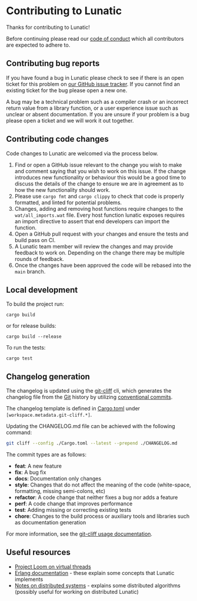 # Contributing to Lunatic

Thanks for contributing to Lunatic!

Before continuing please read our [code of conduct][code-of-conduct] which all
contributors are expected to adhere to.

[code-of-conduct]: https://github.com/lunatic-solutions/lunatic/blob/main/CODE_OF_CONDUCT.md

## Contributing bug reports

If you have found a bug in Lunatic please check to see if there is an open
ticket for this problem on [our GitHub issue tracker][issues]. If you cannot
find an existing ticket for the bug please open a new one.

[issues]: https://github.com/lunatic-lang/lunatic/issues

A bug may be a technical problem such as a compiler crash or an incorrect
return value from a library function, or a user experience issue such as
unclear or absent documentation. If you are unsure if your problem is a bug
please open a ticket and we will work it out together.

## Contributing code changes

Code changes to Lunatic are welcomed via the process below.

1. Find or open a GitHub issue relevant to the change you wish to make and
   comment saying that you wish to work on this issue. If the change
   introduces new functionality or behaviour this would be a good time to
   discuss the details of the change to ensure we are in agreement as to how
   the new functionality should work.
2. Please use `cargo fmt` and `cargo clippy` to check that code is properly
   formatted, and linted for potential problems.
3. Changes, adding and removing host functions require changes to the
   `wat/all_imports.wat` file. Every host function lunatic exposes requires an
   import directive to assert that end developers can import the function.
4. Open a GitHub pull request with your changes and ensure the tests and build
   pass on CI.
5. A Lunatic team member will review the changes and may provide feedback to
   work on. Depending on the change there may be multiple rounds of feedback.
6. Once the changes have been approved the code will be rebased into the
   `main` branch.

## Local development

To build the project run:

```shell
cargo build
```

or for release builds:

```shell
cargo build --release
```

To run the tests:

```shell
cargo test
```

## Changelog generation

The changelog is updated using the [git-cliff](https://git-cliff.org/) cli,
which generates the changelog file from the [Git](https://git-scm.com/) history by utilizing [conventional commits](https://git-cliff.org/#conventional_commits).

The changelog template is defined in [Cargo.toml](/Cargo.toml) under `[workspace.metadata.git-cliff.*]`.

Updating the CHANGELOG.md file can be achieved with the following command:

```bash
git cliff --config ./Cargo.toml --latest --prepend ./CHANGELOG.md
```

The commit types are as follows:

* **feat**: A new feature
* **fix**: A bug fix
* **docs**: Documentation only changes
* **style**: Changes that do not affect the meaning of the code (white-space, formatting, missing semi-colons, etc)
* **refactor**: A code change that neither fixes a bug nor adds a feature
* **perf**: A code change that improves performance
* **test**: Adding missing or correcting existing tests
* **chore**: Changes to the build process or auxiliary tools and libraries such as documentation generation

For more information, see the [git-cliff usage documentation](https://git-cliff.org/#usage).

## Useful resources
- [Project Loom on virtual threads](https://cr.openjdk.org/~rpressler/loom/loom/sol1_part1.html)
- [Erlang documentation](https://www.erlang.org/docs) - these explain some concepts that Lunatic implements
- [Notes on distributed systems](http://cs-www.cs.yale.edu/homes/aspnes/classes/465/notes.pdf) - explains some distributed algorithms (possibly useful for working on distributed Lunatic)
